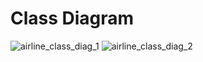 # Class Diagram

![airline_class_diag_1](https://github.com/saurabhMayank/FlightReservation/assets/82028762/c329faa8-62fe-4ea3-859f-69bc70adef6e)
![airline_class_diag_2](https://github.com/saurabhMayank/FlightReservation/assets/82028762/9502bdef-0d19-42fc-8ce4-beef1b2e1aef)

